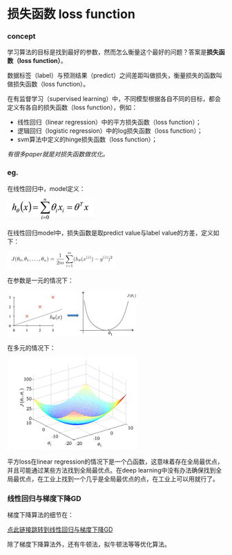 # 损失函数 loss function

### concept
学习算法的目标是找到最好的参数，然而怎么衡量这个最好的问题？答案是**损失函数（loss function）**。

数据标签（label）与预测结果（predict）之间差距叫做损失，衡量损失的函数叫做损失函数（loss function）。

在有监督学习（supervised learning）中，不同模型根据各自不同的目标，都会定义有各自的损失函数（loss function），例如：
* 线性回归（linear regression）中的平方损失函数（loss function）；
* 逻辑回归（logistic regression）中的log损失函数（loss function）；
* svm算法中定义的hinge损失函数（loss function）；

*有很多paper就是对损失函数做优化。*

### eg.
在线性回归中，model定义：

![](./20170521165243.png)

在线性回归model中，损失函数是取predict value与label value的方差，定义如下：

![](./20170521165348.png)

在参数是一元的情况下：

![](./20170521171921.png)

在多元的情况下：

![](./20170521171944.png)

平方loss在linear regression的情况下是一个凸函数，这意味着存在全局最优点，并且可能通过某些方法找到全局最优点。在deep learning中没有办法确保找到全局最优点，在工业上找到一个几乎是全局最优点的点，在工业上可以用就行了。

### 线性回归与梯度下降GD
梯度下降算法的细节在：

[点此链接跳转到线性回归与梯度下降GD](https://github.com/bobkentt/Learning-machine-from-scratch-/blob/master/alg-base/ch1/gradient_descent.md)

除了梯度下降算法外，还有牛顿法，拟牛顿法等等优化算法。


